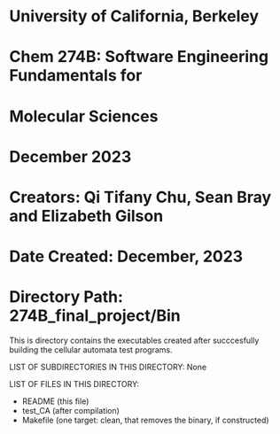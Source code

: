 # University of California, Berkeley
# Chem 274B: Software Engineering Fundamentals for
#            Molecular Sciences 
# December 2023
# 
# Creators: Qi Tifany Chu, Sean Bray and Elizabeth Gilson

# Date Created: December, 2023
# Directory Path: 274B_final_project/Bin
This is directory contains the executables created after succcesfully building the cellular automata test programs.


LIST OF SUBDIRECTORIES IN THIS DIRECTORY:
None

LIST OF FILES IN THIS DIRECTORY:
- README (this file)
- test_CA (after compilation)
- Makefile (one target: clean, that removes the binary, if constructed)